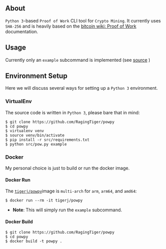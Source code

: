 ## About
`Python 3`-based `Proof of Work` CLI tool for `Crypto Mining`. It currently uses
`SHA-256` and is heavily based on the
[bitcoin wiki: Proof of Work](https://en.bitcoin.it/wiki/Proof_of_work)
documentation.

## Usage
Currently only an `example` subcommand is implemented (see
[source](https://github.com/RagingTiger/powpy/blob/21ae75123e363706cc0582777d03a0d6b54d38ed/src/pow.py#L7-L52)
)

## Environment Setup
Here we will discuss several ways for setting up a `Python 3` environment.

### VirtualEnv
The source code is written in `Python 3`, please bare that in mind:
```
$ git clone https://github.com/RagingTiger/powpy
$ cd powpy
$ virtualenv venv
$ source venv/bin/activate
$ pip install -r src/requirements.txt
$ python src/pow.py example
```

### Docker
My personal choice is just to build or run the docker image.

#### Docker Run
The [`tigerj/powpy`](https://hub.docker.com/r/tigerj/powpy)image is
`multi-arch` for `arm`, `arm64`, and `amd64`:
```
$ docker run --rm -it tigerj/powpy
```
+ **Note**: This will simply run the `example` subcommand.

#### Docker Build
```
$ git clone https://github.com/RagingTiger/powpy
$ cd powpy
$ docker build -t powpy .
```
